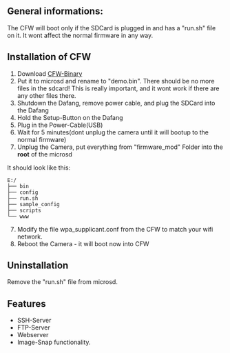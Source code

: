 ## General informations:

The CFW will boot only if the SDCard is plugged in and has a "run.sh" file on it. It wont affect the normal firmware in any way.

## Installation of CFW
1. Download [CFW-Binary](/hacks/cfw/cfw-1.0.bin)
2. Put it to microsd and rename to "demo.bin". There should be no more files in the sdcard! This is really important, and it wont work if there are any other files there.
3. Shutdown the Dafang, remove power cable, and plug the SDCard into the Dafang
3. Hold the Setup-Button on the Dafang
4. Plug in the Power-Cable(USB)
5. Wait for 5 minutes(dont unplug the camera until it will bootup to the normal firmware)
6. Unplug the Camera, put everything from "firmware_mod" Folder into the **root** of the microsd

It should look like this:
```
E:/
├── bin
├── config
├── run.sh
├── sample_config
├── scripts
└── www

```
7. Modify the file wpa_supplicant.conf from the CFW to match your wifi network.
8. Reboot the Camera - it will boot now into CFW

## Uninstallation

Remove the "run.sh" file from microsd.

## Features
- SSH-Server
- FTP-Server
- Webserver
- Image-Snap functionality.


